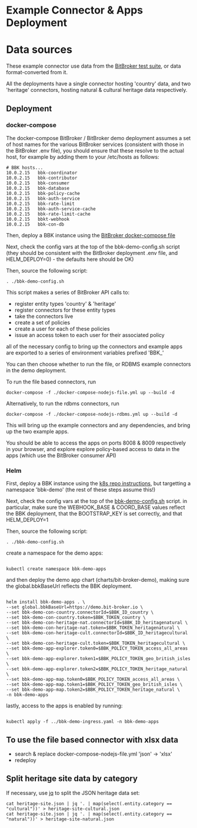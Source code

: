 # Example Connector & Apps Deployment

# Data sources

These example connector use data from the [BitBroker test suite](https://github.com/bit-broker/bit-broker/tree/main/tests/data), or data format-converted from it.

All the deployments have a single connector hosting 'country' data, and two 'heritage' connectors, hosting natural & cultural heritage data respectively.

## Deployment

### docker-compose

The docker-compose BitBroker / BitBroker demo deployment assumes a set of host names for the various BitBroker services (consistent with those in the BitBroker .env file), you should ensure that these resolve to the actual host, for example by adding them to your /etc/hosts as follows:

```
# BBK hosts...
10.0.2.15	bbk-coordinator
10.0.2.15	bbk-contributor
10.0.2.15	bbk-consumer
10.0.2.15	bbk-database
10.0.2.15	bbk-policy-cache
10.0.2.15	bbk-auth-service
10.0.2.15	bbk-rate-limit
10.0.2.15	bbk-auth-service-cache
10.0.2.15	bbk-rate-limit-cache
10.0.2.15	bbkt-webhook
10.0.2.15	bbk-con-db
```

Then, deploy a BBK instance using the [BitBroker docker-compose file](https://github.com/bit-broker/bit-broker/blob/main/development/docker-compose/docker-compose.yml)

Next, check the config vars at the top of the bbk-demo-config.sh script (they should be consistent with the BitBroker deployment .env file, and HELM_DEPLOY=0) - the defaults here should be OK)

Then, source the following script:

```
. ./bbk-demo-config.sh

```

This script makes a series of BitBroker API calls to:

- register entity types 'country' & 'heritage'
- register connectors for these entity types
- take the connectors live
- create a set of policies
- create a user for each of these policies
- issue an access token to each user for their associated policy

all of the necessary config to bring up the connectors and example apps are exported to a series of environment variables prefixed 'BBK\_'

You can then choose whether to run the file, or RDBMS example connectors in the demo deployment.

To run the file based connectors, run

```
docker-compose -f ./docker-compose-nodejs-file.yml up --build -d
```

Alternatively, to run the rdbms connectors, run

```
docker-compose -f ./docker-compose-nodejs-rdbms.yml up --build -d
```

This will bring up the example connectors and any dependencies, and bring up the two example apps.

You should be able to access the apps on ports 8008 & 8009 respectively in your browser, and explore explore policy-based access to data in the apps (which use the BitBroker consumer API)

### Helm

First, deploy a BBK instance using the [k8s repo instructions](https://github.com/bit-broker/bit-broker/blob/main/development/docker-compose/docker-compose.yml), but targetting a namespace 'bbk-demo' (the rest of these steps assume this!)

Next, check the config vars at the top of the [bbk-demo-config.sh](./bbk-demo-config.s) script. in particular, make sure the WEBHOOK_BASE & COORD_BASE values reflect the BBK deployment, that the BOOTSTRAP_KEY is set correctly, and that HELM_DEPLOY=1

Then, source the following script:

```
. ./bbk-demo-config.sh

```

create a namespace for the demo apps:

```

kubectl create namespace bbk-demo-apps

```

and then deploy the demo app chart (charts/bit-broker-demo), making sure the global.bbkBaseUrl reflects the BBK deployment.

```

helm install bbk-demo-apps . \
--set global.bbkBaseUrl=https://demo.bit-broker.io \
--set bbk-demo-con-country.connectorId=$BBK_ID_country \
--set bbk-demo-con-country.token=$BBK_TOKEN_country \
--set bbk-demo-con-heritage-nat.connectorId=$BBK_ID_heritagenatural \
--set bbk-demo-con-heritage-nat.token=$BBK_TOKEN_heritagenatural \
--set bbk-demo-con-heritage-cult.connectorId=$BBK_ID_heritagecultural \
--set bbk-demo-con-heritage-cult.token=$BBK_TOKEN_heritagecultural \
--set bbk-demo-app-explorer.token0=$BBK_POLICY_TOKEN_access_all_areas \
--set bbk-demo-app-explorer.token1=$BBK_POLICY_TOKEN_geo_british_isles \
--set bbk-demo-app-explorer.token2=$BBK_POLICY_TOKEN_heritage_natural \
--set bbk-demo-app-map.token0=$BBK_POLICY_TOKEN_access_all_areas \
--set bbk-demo-app-map.token1=$BBK_POLICY_TOKEN_geo_british_isles \
--set bbk-demo-app-map.token2=$BBK_POLICY_TOKEN_heritage_natural \
-n bbk-demo-apps

```

lastly, access to the apps is enabled by running:

```

kubectl apply -f ../bbk-demo-ingress.yaml -n bbk-demo-apps

```

## To use the file based connector with xlsx data

- search & replace docker-compose-nodejs-file.yml 'json' -> 'xlsx'
- redeploy

## Split heritage site data by category

If necessary, use [jq](https://stedolan.github.io/jq/) to split the JSON heritage data set:

```
cat heritage-site.json | jq '. | map(select(.entity.category == "cultural"))' > heritage-site-cultural.json
cat heritage-site.json | jq '. | map(select(.entity.category == "natural"))' > heritage-site-natural.json
```

